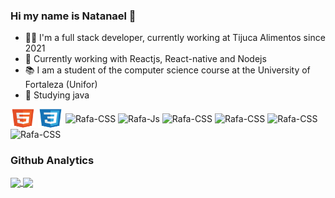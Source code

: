 ### Hi my name is Natanael 👋

- 🧑‍💻 I'm a full stack developer, currently working at Tijuca Alimentos since 2021
- 🔭 Currently working with Reactjs, React-native and Nodejs
- 📚 I am a student of the computer science course at the University of Fortaleza (Unifor)
- 🌱 Studying java

<div>
<img align="center" alt="Rafa-HTML" height="30" width="40" src="https://raw.githubusercontent.com/devicons/devicon/master/icons/html5/html5-original.svg">
<img align="center" alt="Rafa-CSS" height="30" width="40" src="https://raw.githubusercontent.com/devicons/devicon/master/icons/css3/css3-original.svg">
<img align="center" alt="Rafa-CSS" height="30" width="40" 
src="https://cdn.jsdelivr.net/gh/devicons/devicon/icons/php/php-original.svg">

<img align="center" alt="Rafa-Js" height="30" width="40" src="https://cdn.jsdelivr.net/gh/devicons/devicon/icons/javascript/javascript-plain.svg">
<img align="center" alt="Rafa-CSS" height="30" width="40" src="https://cdn.jsdelivr.net/gh/devicons/devicon/icons/typescript/typescript-original.svg" />

<img align="center" alt="Rafa-CSS" height="30" width="40" src="https://cdn.jsdelivr.net/gh/devicons/devicon/icons/react/react-original.svg">
<img align="center" alt="Rafa-CSS" height="30" width="40" src="https://cdn.jsdelivr.net/gh/devicons/devicon/icons/nodejs/nodejs-original.svg" />
<img align="center" alt="Rafa-CSS" height="30" width="40"       src="https://cdn.jsdelivr.net/gh/devicons/devicon/icons/nextjs/nextjs-original.svg" />

### Github Analytics
  
<a href="#" onclick="return false;">
  <img align="center" src="https://github-readme-stats.vercel.app/api?username=DevNatanael&show_icons=true&theme=tokyonight&line_height=27&count_private=true&include_all_commits=true"/>
</a>
<a href="#" onclick="return false;">
  <img align="center" src="https://github-readme-stats.vercel.app/api/top-langs/?username=DevNatanael&theme=tokyonight&layout=compact&langs_count=12&count_private=true" />
</a>
          
<div>
 



          
          

  


